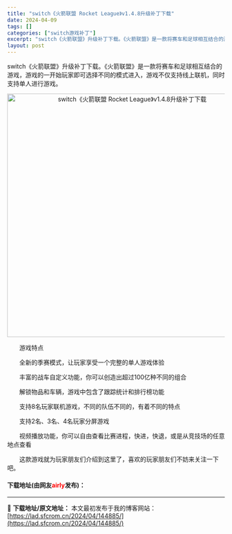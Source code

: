 ```yaml
---
title: "switch《火箭联盟 Rocket League》v1.4.8升级补丁下载"
date: 2024-04-09
tags: []
categories: ["switch游戏补丁"]
excerpt: "switch《火箭联盟》升级补丁下载。《火箭联盟》是一款将赛车和足球相互结合的游戏，游戏的一开始玩家即可选择不同的模式进入，游戏不仅支持线上联机，同时支持单人进行游戏。 　　游戏特点 　　全新的季赛模式，让玩家享受一个完整的单人游戏体验 　　丰富的战车自定义功能，你可以创造出超过100亿种不同的组合&hellip;"
layout: post
---
```


 <p>switch《火箭联盟》升级补丁下载。《火箭联盟》是一款将赛车和足球相互结合的游戏，游戏的一开始玩家即可选择不同的模式进入，游戏不仅支持线上联机，同时支持单人进行游戏。</p> <p align="center"><img align="" border="0" src="https://lad.sfcrom.cn/wp-content/uploads/2024/04/20240409_661533f338216.webp" width="563" alt="switch《火箭联盟 Rocket League》v1.4.8升级补丁下载" /></p> <p>　　游戏特点</p> <p>　　全新的季赛模式，让玩家享受一个完整的单人游戏体验</p> <p>　　丰富的战车自定义功能，你可以创造出超过100亿种不同的组合</p> <p>　　解锁物品和车辆，游戏中包含了跟踪统计和排行榜功能</p> <p>　　支持8名玩家联机游戏，不同的队伍不同的，有着不同的特点</p> <p>　　支持2名、3名、4名玩家分屏游戏</p> <p>　　视频播放功能，你可以自由查看比赛进程，快进，快退，或是从竞技场的任意地点查看</p> <p>　　这款游戏就为玩家朋友们介绍到这里了，喜欢的玩家朋友们不妨来关注一下吧。</p> <p><h4>下载地址(由网友<font color="red">airly</font>发布)：</h4></p> 

---
📖 **下载地址/原文地址：** 本文最初发布于我的博客网站：[https://lad.sfcrom.cn/2024/04/144885/](https://lad.sfcrom.cn/2024/04/144885/)
